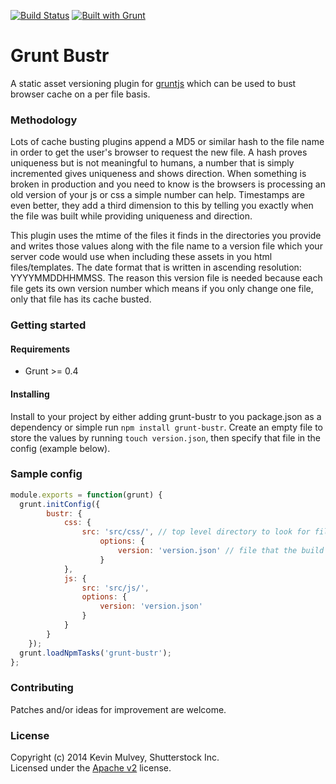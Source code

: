 [![Build Status](https://travis-ci.org/kmulvey/grunt-bustr.svg?branch=master)](https://travis-ci.org/kmulvey/grunt-bustr)
[![Built with Grunt](https://cdn.gruntjs.com/builtwith.png)](http://gruntjs.com/)

# Grunt Bustr

A static asset versioning plugin for [gruntjs](http://gruntjs.com/) which can be used to bust browser cache on a per file basis. 

### Methodology

Lots of cache busting plugins append a MD5 or similar hash to the file name in order to get the user's browser to request the new file. A hash proves uniqueness but is not meaningful to humans, a number that is simply incremented gives uniqueness and shows direction.  When something is broken in production and you need to know is the browsers is processing an old version of your js or css a simple number can help.  Timestamps are even better, they add a third dimension to this by telling you exactly when the file was built while providing uniqueness and direction.  

This plugin uses the mtime of the files it finds in the directories you provide and writes those values along with the file name to a version file which your server code would use when including these assets in you html files/templates.  The date format that is written in ascending resolution: YYYYMMDDHHMMSS. The reason this version file is needed because each file gets its own version number which means if you only change one file, only that file has its cache busted.

### Getting started

#### Requirements

* Grunt >= 0.4

#### Installing

Install to your project by either adding grunt-bustr to you package.json as a dependency or simple run `npm install grunt-bustr`.  Create an empty file to store the values by running `touch version.json`, then specify that file in the config (example below).



### Sample config

```javascript
module.exports = function(grunt) {
  grunt.initConfig({
		bustr: {
			css: {
				src: 'src/css/', // top level directory to look for files
					options: {
						version: 'version.json' // file that the build values will be written to
					}
			},
			js: {
				src: 'src/js/',
				options: {
					version: 'version.json'
				}
			}
		}
	});
  grunt.loadNpmTasks('grunt-bustr');
};
```
### Contributing
Patches and/or ideas for improvement are welcome.

### License
Copyright (c) 2014 Kevin Mulvey, Shutterstock Inc.  
Licensed under the [Apache v2](https://www.apache.org/licenses/LICENSE-2.0.html) license.

